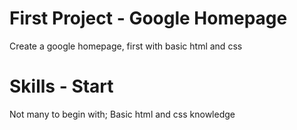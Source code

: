 # First Project - Google Homepage
Create a google homepage, first with basic html and css
# Skills - Start
Not many to begin with; Basic html and css knowledge